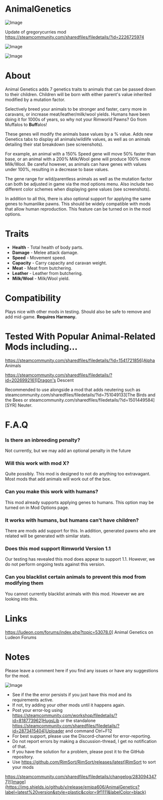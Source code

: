 # AnimalGenetics

![Image](https://i.imgur.com/buuPQel.png)

Update of gregorycurries mod
https://steamcommunity.com/sharedfiles/filedetails/?id=2226725974

![Image](https://i.imgur.com/pufA0kM.png)

	
![Image](https://i.imgur.com/Z4GOv8H.png)

# About


Animal Genetics adds 7 genetics traits to animals that can be passed down to their children. Children will be born with either parent's value inherited modified by a mutation factor.

Selectively breed your animals to be stronger and faster, carry more in caravans, or increase meat/leather/milk/wool yields. Humans have been doing it for 1000s of years, so why not your Rimworld Pawns? Go from Muffalos to **Buff**alos!

These genes will modify the animals base values by a % value. Adds new Genetics tabs to display all animals/wildlife values, as well as on animals detailing their stat breakdown (see screenshots).

For example, an animal with a 150% Speed gene will move 50% faster than base, or an animal with a 200% Milk/Wool gene will produce 100% more Milk/Wool. Be careful however, as animals can have genes with values under 100%, resulting in a decrease to base values.

The gene range for wild/parentless animals as well as the mutation factor can both be adjusted in game via the mod options menu. Also include two different color schemes when displaying gene values (see screenshots).

In addition to all this, there is also optional support for applying the same genes to humanlike pawns. This should be widely compatible with mods that allow human reproduction. This feature can be turned on in the mod options.

# Traits



- **Health** - Total health of body parts. 
- **Damage** - Melee attack damage.
- **Speed** - Movement speed.
- **Capacity** - Carry capacity and caravan weight.
- **Meat** - Meat from butchering.
- **Leather** - Leather from butchering.
- **Milk/Wool** - Milk/Wool yield.



# Compatibility

Plays nice with other mods in testing. Should also be safe to remove and add mid-game.
**Requires Harmony.**

# Tested With Popular Animal-Related Mods including...


https://steamcommunity.com/sharedfiles/filedetails/?id=1541721856]Alpha Animals

https://steamcommunity.com/sharedfiles/filedetails/?id=2026992161]Dragon's Descent

Recommended to use alongside a mod that adds neutering such as steamcommunity.com/sharedfiles/filedetails/?id=751049133]The Birds and the Bees or steamcommunity.com/sharedfiles/filedetails/?id=1501449584][SYR] Neuter.

# F.A.Q


### Is there an inbreeding penalty?

Not currently, but we may add an optional penalty in the future
### Will this work with mod X?

Quite possibly. This mod is designed to not do anything too extravagant. Most mods that add animals will work out of the box.
### Can you make this work with humans?

This mod already supports applying genes to humans. This option may be turned on in Mod Options page.
### It works with humans, but humans can't have children?

There are mods add support for this. In addition, generated pawns who are related will be generated with similar stats.
### Does this mod support Rimworld Version 1.1

Our testing has revealed this mod does appear to support 1.1. However, we do not perform ongoing tests against this version.
### Can you blacklist certain animals to prevent this mod from modifying them

You cannot currently blacklist animals with this mod. However we are looking into this.

# Links

https://ludeon.com/forums/index.php?topic=53078.0] Animal Genetics on Ludeon Forums

# Notes

Please leave a comment here if you find any issues or have any suggestions for the mod.

![Image](https://i.imgur.com/PwoNOj4.png)



-  See if the the error persists if you just have this mod and its requirements active.
-  If not, try adding your other mods until it happens again.
-  Post your error-log using https://steamcommunity.com/workshop/filedetails/?id=818773962]HugsLib or the standalone https://steamcommunity.com/sharedfiles/filedetails/?id=2873415404]Uploader and command Ctrl+F12
-  For best support, please use the Discord-channel for error-reporting.
-  Do not report errors by making a discussion-thread, I get no notification of that.
-  If you have the solution for a problem, please post it to the GitHub repository.
-  Use https://github.com/RimSort/RimSort/releases/latest]RimSort to sort your mods



https://steamcommunity.com/sharedfiles/filedetails/changelog/2830943477]![Image](https://img.shields.io/github/v/release/emipa606/AnimalGenetics?label=latest%20version&style=plastic&color=9f1111&labelColor=black)

